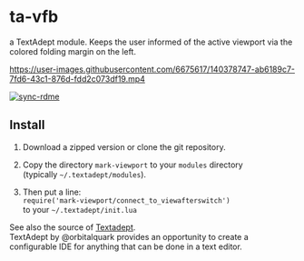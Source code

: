 # ta-vfb
a TextAdept module. Keeps the user informed of the active viewport via the
colored folding margin on the left.

https://user-images.githubusercontent.com/6675617/140378747-ab6189c7-7fd6-43c1-876d-fdd2c073df19.mp4

[![sync-rdme](https://github.com/meerkut-C/ta-vfb/actions/workflows/sync.yml/badge.svg)](https://github.com/meerkut-C/ta-vfb/actions/workflows/sync.yml)

## Install

  1. Download a zipped version or clone the git repository.
  
  1. Copy the directory `mark-viewport` to your `modules` directory    
    (typically `~/.textadept/modules`).
    
  1. Then put a line:     
     `require('mark-viewport/connect_to_viewafterswitch')`    
     to your `~/.textadept/init.lua`

See also the source of [Textadept](https://github.com/orbitalquark/textadept).    
TextAdept by @orbitalquark provides an opportunity to create a configurable IDE
for anything that can be done in a text editor.

